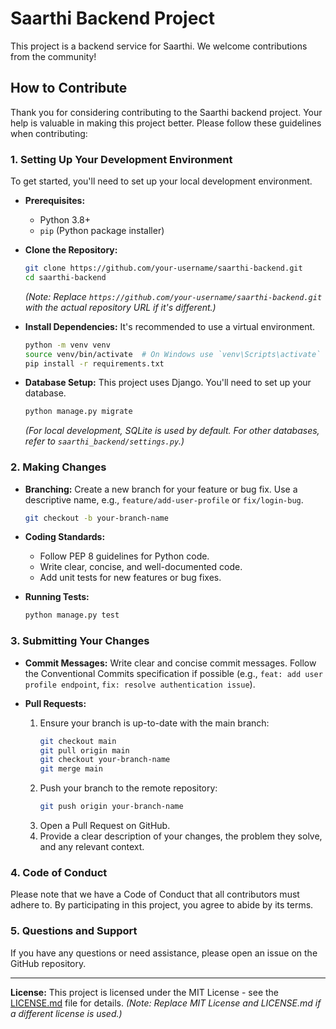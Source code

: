 # Saarthi Backend Project

This project is a backend service for Saarthi. We welcome contributions from the community!

## How to Contribute

Thank you for considering contributing to the Saarthi backend project. Your help is valuable in making this project better. Please follow these guidelines when contributing:

### 1. Setting Up Your Development Environment

To get started, you'll need to set up your local development environment.

*   **Prerequisites:**
    *   Python 3.8+
    *   `pip` (Python package installer)

*   **Clone the Repository:**
    ```bash
    git clone https://github.com/your-username/saarthi-backend.git
    cd saarthi-backend
    ```
    *(Note: Replace `https://github.com/your-username/saarthi-backend.git` with the actual repository URL if it's different.)*

*   **Install Dependencies:**
    It's recommended to use a virtual environment.
    ```bash
    python -m venv venv
    source venv/bin/activate  # On Windows use `venv\Scripts\activate`
    pip install -r requirements.txt
    ```

*   **Database Setup:**
    This project uses Django. You'll need to set up your database.
    ```bash
    python manage.py migrate
    ```
    *(For local development, SQLite is used by default. For other databases, refer to `saarthi_backend/settings.py`.)*

### 2. Making Changes

*   **Branching:**
    Create a new branch for your feature or bug fix. Use a descriptive name, e.g., `feature/add-user-profile` or `fix/login-bug`.
    ```bash
    git checkout -b your-branch-name
    ```

*   **Coding Standards:**
    *   Follow PEP 8 guidelines for Python code.
    *   Write clear, concise, and well-documented code.
    *   Add unit tests for new features or bug fixes.

*   **Running Tests:**
    ```bash
    python manage.py test
    ```

### 3. Submitting Your Changes

*   **Commit Messages:**
    Write clear and concise commit messages. Follow the Conventional Commits specification if possible (e.g., `feat: add user profile endpoint`, `fix: resolve authentication issue`).

*   **Pull Requests:**
    1.  Ensure your branch is up-to-date with the main branch:
        ```bash
        git checkout main
        git pull origin main
        git checkout your-branch-name
        git merge main
        ```
    2.  Push your branch to the remote repository:
        ```bash
        git push origin your-branch-name
        ```
    3.  Open a Pull Request on GitHub.
    4.  Provide a clear description of your changes, the problem they solve, and any relevant context.

### 4. Code of Conduct

Please note that we have a Code of Conduct that all contributors must adhere to. By participating in this project, you agree to abide by its terms.

### 5. Questions and Support

If you have any questions or need assistance, please open an issue on the GitHub repository.

---

**License:**
This project is licensed under the MIT License - see the [LICENSE.md](LICENSE.md) file for details.
*(Note: Replace MIT License and LICENSE.md if a different license is used.)*
